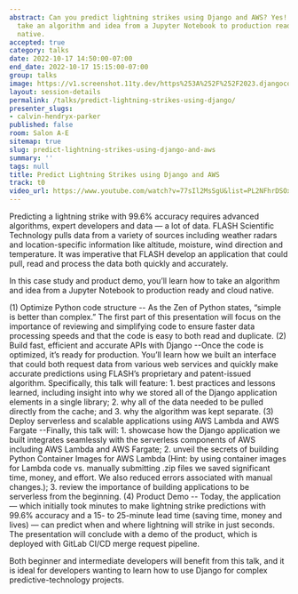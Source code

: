 ```yaml
---
abstract: Can you predict lightning strikes using Django and AWS? Yes! Learn how to
  take an algorithm and idea from a Jupyter Notebook to production ready and cloud
  native.
accepted: true
category: talks
date: 2022-10-17 14:50:00-07:00
end_date: 2022-10-17 15:15:00-07:00
group: talks
image: https://v1.screenshot.11ty.dev/https%253A%252F%252F2023.djangocon.eu%252Fpresenters%252Fcalvin-hendryx-parker%252F/opengraph/
layout: session-details
permalink: /talks/predict-lightning-strikes-using-django/
presenter_slugs:
- calvin-hendryx-parker
published: false
room: Salon A-E
sitemap: true
slug: predict-lightning-strikes-using-django-and-aws
summary: ''
tags: null
title: Predict Lightning Strikes using Django and AWS
track: t0
video_url: https://www.youtube.com/watch?v=77sIl2MsSgU&list=PL2NFhrDSOxgUoF-4F2MdAFvOK1wOrNdqB
---
```


Predicting a lightning strike with 99.6% accuracy requires advanced algorithms, expert developers and data — a lot of data. FLASH Scientific Technology pulls data from a variety of sources including weather radars and location-specific information like altitude, moisture, wind direction and temperature. It was imperative that FLASH develop an application that could pull, read and process the data both quickly and accurately.

In this case study and product demo, you’ll learn how to take an algorithm and idea from a Jupyter Notebook to production ready and cloud native.

(1) Optimize Python code structure
-- As the Zen of Python states, “simple is better than complex.” The first part of this presentation will focus on the importance of reviewing and simplifying code to ensure faster data processing speeds and that the code is easy to both read and duplicate.
(2) Build fast, efficient and accurate APIs with Django
--Once the code is optimized, it’s ready for production. You’ll learn how we built an interface that could both request data from various web services and quickly make accurate predictions using FLASH’s proprietary and patent-issued algorithm. Specifically, this talk will feature:
        1. best practices and lessons learned, including insight into why we stored all of the Django application elements in a single library;
        2. why all of the data needed to be pulled directly from the cache; and
        3. why the algorithm was kept separate.
(3) Deploy serverless and scalable applications using AWS Lambda and AWS Fargate
--Finally, this talk will:
        1. showcase how the Django application we built integrates seamlessly with the serverless components of AWS including AWS Lambda and AWS Fargate;
        2. unveil the secrets of building Python Container Images for AWS Lambda (Hint: by using container images for Lambda code vs. manually submitting .zip files we saved significant time, money, and effort. We also reduced errors associated with manual changes.);
        3. review the importance of building applications to be serverless from the beginning.
(4) Product Demo
-- Today, the application — which initially took minutes to make lightning strike predictions with 99.6% accuracy and a 15- to 25-minute lead time (saving time, money and lives) — can predict when and where lightning will strike in just seconds. The presentation will conclude with a demo of the product, which is deployed with GitLab CI/CD merge request pipeline.

Both beginner and intermediate developers will benefit from this talk, and it is ideal for developers wanting to learn how to use Django for complex predictive-technology projects.
